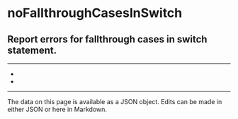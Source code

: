 <!-- Important! Do not modify comment blocks. They are necessary for the transformer to work properly -->

<!-- title -->
# noFallthroughCasesInSwitch

<!-- shortDescription -->
Report errors for fallthrough cases in switch statement.
---

<!-- extendedDescription -->

---

<!-- references -->
- []()
- []()
---

<!-- footer -->
The data on this page is available as a JSON object. Edits can be made in either JSON or here in Markdown.
